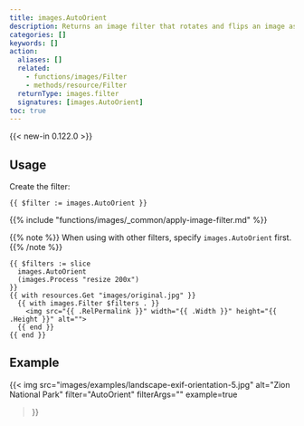 ```yaml
---
title: images.AutoOrient
description: Returns an image filter that rotates and flips an image as needed per its EXIF orientation tag.
categories: []
keywords: []
action:
  aliases: []
  related:
    - functions/images/Filter
    - methods/resource/Filter
  returnType: images.filter
  signatures: [images.AutoOrient]
toc: true
---
```


{{< new-in 0.122.0 >}}

## Usage

Create the filter:

```go-html-template
{{ $filter := images.AutoOrient }}
```

{{% include "functions/images/_common/apply-image-filter.md" %}}

{{% note %}}
When using with other filters, specify `images.AutoOrient` first.
{{% /note %}}

```go-html-template
{{ $filters := slice
  images.AutoOrient
  (images.Process "resize 200x")
}}
{{ with resources.Get "images/original.jpg" }}
  {{ with images.Filter $filters . }}
    <img src="{{ .RelPermalink }}" width="{{ .Width }}" height="{{ .Height }}" alt="">
  {{ end }}
{{ end }}
```

## Example

{{< img
  src="images/examples/landscape-exif-orientation-5.jpg"
  alt="Zion National Park"
  filter="AutoOrient"
  filterArgs=""
  example=true
>}}
